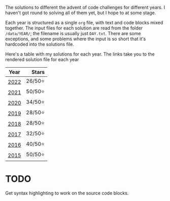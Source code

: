 The solutions to different the advent of code challenges for different years. I haven't got round to solving all of them yet, but I hope to at some stage.

Each year is structured as a single `org` file, with text and code blocks mixed together. The input files for each solution are read from the folder `/data/YEAR/`; the filename is usually just `DAY.txt`. There are some exceptions, and some problems where the input is so short that it's hardcoded into the solutions file.

Here's a table with my solutions for each year. The links take you to the rendered solution file for each year

|       Year       |   Stars |
|:----------------:|--------:|
| [2022](2022.org) | 26/50⭐ |
| [2021](2021.org) | 50/50⭐ |
| [2020](2020.org) | 34/50⭐ |
| [2019](2019.org) | 28/50⭐ |
| [2018](2018.org) | 28/50⭐ |
| [2017](2017.org) | 32/50⭐ |
| [2016](2016.org) | 40/50⭐ |
| [2015](2015.org) | 50/50⭐ |

# TODO

Get syntax highlighting to work on the source code blocks.

